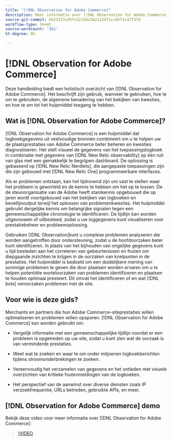 ```yaml
---
title: "[!DNL Observation for Adobe Commerce]"
description: Meer informatie over [!DNL Observation for Adobe Commerce], zijn gebruik, wanneer te gebruiken, en hoe te om toegang te krijgen.
source-git-commit: 6523372cd5fe3219dc582123471cc85f3c47f37d
workflow-type: tm+mt
source-wordcount: '361'
ht-degree: 0%

---
```


# [!DNL Observation for Adobe Commerce]

Deze handleiding biedt een holistisch overzicht van [!DNL Observation for Adobe Commerce]. Het beschrijft zijn gebruik, wanneer te gebruiken, hoe te om te gebruiken, de algemene benadering van het bekijken van kwesties, en hoe te om tot het hulpmiddel toegang te hebben.

## Wat is [!DNL Observation for Adobe Commerce]?

[!DNL Observation for Adobe Commerce] is een hulpmiddel dat logboekgegevens uit veelvoudige bronnen combineert om u te helpen uw de plaatsprestaties van Adobe Commerce beter beheren en kwesties diagnostiseren. Het stelt visueel de gegevens van het toepassingslogboek in combinatie met gegevens van [!DNL New Relic observability] op één ruit van glas met een gemakkelijk te begrijpen dashboard. De oplossing is gebaseerd op [!DNL New Relic Nerdlets], die aangepaste toepassingen zijn die zijn gebouwd met [!DNL New Relic One] programmeerbare interfaces.

Als er problemen ontstaan, kan het tijdrovend zijn om vast te stellen waar het probleem is geworteld en de kennis te hebben om het op te lossen. De de steunorganisatie van de Adobe heeft stamkennis opgebouwd die op jaren wordt voortgebouwd van het bekijken van logboeken en bevellijnoutput terwijl het oplossen van problemenkwesties. Het hulpmiddel gebruikt dergelijke kennis om belangrijke signalen tegen een gemeenschappelijke chronologie te identificeren. De tijdlijn kan worden uitgevouwen of uitbesteed, zodat u uw loggegevens kunt visualiseren voor prestatiebeheer en probleemoplossing.

Gebruiken [!DNL Observation]kunt u complexe problemen analyseren die worden aangetroffen door ondersteuning, zodat u de hoofdoorzaken beter kunt identificeren. In plaats van het bijhouden van ongelijke gegevens kunt u tijd besteden aan het correleren van gebeurtenissen en fouten om diepgaande inzichten te krijgen in de oorzaken van knelpunten in de prestaties. Het hulpmiddel is bedoeld om een duidelijkere mening van sommige problemen te geven die door plaatsen worden ervaren om u te helpen potentiële worteloorzaken van problemen identificeren en plaatsen te houden optimaal presteert. Dit omvat het identificeren of en wat [!DNL bots] veroorzaken problemen met de site.

## Voor wie is deze gids?

Merchants en partners die hun Adobe Commerce-siteprestaties willen optimaliseren en problemen willen opsporen. [!DNL Observation for Adobe Commerce] kan worden gebruikt om:

* Vergelijk informatie met een gemeenschappelijke tijdlijn voordat er een probleem is opgetreden op uw site, zodat u kunt zien wat de oorzaak is van verminderde prestaties.

* Weet wat te zoeken en waar te om onder miljoenen logboekberichten tijdens stroomonderbrekingen te zoeken.

* Vereenvoudig het verzamelen van gegevens en het ontleden met visuele overzichten van kritieke foutenmeldingen van de logboeken.

* Het perspectief van de aanwinst over diverse diensten zoals IP verzoekfrequentie, URLs betreden, gebruikte APIs, en meer.

## [!DNL Observation for Adobe Commerce] demo

Bekijk deze video voor meer informatie over [!DNL Observation for Adobe Commerce]:

>[!VIDEO](https://video.tv.adobe.com/v/344444?quality=12)
